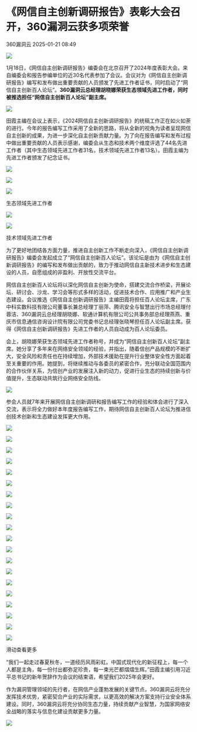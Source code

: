 #  《网信自主创新调研报告》表彰大会召开，360漏洞云获多项荣誉   
 360漏洞云   2025-01-21 08:49  
  
![](https://mmbiz.qpic.cn/mmbiz_gif/ibNDXshVhQuv4UFiaqdVdX9Ab806vwjS5WChwxv2FOOdic5RZFFmw6icSxiaz6OhJRE3zSTV9GhhmZNapLnianibxl6Lg/640?wx_fmt=gif "")  
  
  
1月18日，《网信自主创新调研报告》编委会在北京召开了2024年度表彰大会。来自编委会和报告参编单位的近30名代表参加了会议。会议对为《网信自主创新调研报告》编写和发布做出重要贡献的人员颁发了先进工作者证书，同时启动了“网信自主创新百人论坛”。**360漏洞云总经理胡晓娜荣获生态领域先进工作者，同时被推选担任“网信自主创新百人论坛”副主席。**  
  
  
![](https://mmbiz.qpic.cn/sz_mmbiz_jpg/GEQRwQFvibyLoS2XNth5ib9RpXmbItHad0JOHgRXhTf18o3CIz6PlEAKian63yQuC2PB7A595rXEylgEicvn0hib4nw/640?wx_fmt=jpeg&from=appmsg "")  
  
  
田霞主编在会议上表示，《2024网信自主创新调研报告》的统稿工作正在如火如荼的进行。今年的报告编写工作采用了全新的思路，将从全新的视角为读者呈现网信自主创新的成果，为进一步深化自主创新贡献力量。为了向在报告编写和发布过程中做出重要贡献的人员表示感谢，编委会从生态和技术两个维度评选了44名先进工作者（其中生态领域先进工作者31名，技术领域先进工作者13名）。田霞主编为先进工作者颁发了纪念证书。  
  
  
![](https://mmbiz.qpic.cn/sz_mmbiz_jpg/GEQRwQFvibyLoS2XNth5ib9RpXmbItHad0JFvPAez7m0ibDSxftqKAiaATsoRfTPCxaaVGEI3Aiaf9tLvY56MXg7VWg/640?wx_fmt=jpeg&from=appmsg "")  
  
![](https://mmbiz.qpic.cn/sz_mmbiz_jpg/GEQRwQFvibyLoS2XNth5ib9RpXmbItHad0wh8iaFgcqoOKLgrZgmqBCja6hEXyVeGddPHA2L3VvnpgZCFibyH6qGsg/640?wx_fmt=jpeg&from=appmsg "")  
  
![](https://mmbiz.qpic.cn/sz_mmbiz_png/GEQRwQFvibyLoS2XNth5ib9RpXmbItHad00mLX0M7kl1IUecObPHH1Ln4ac4Ved4ckvohczyMOqKxUxkdWTkcjag/640?wx_fmt=png&from=appmsg "")  
  
生态领域先进工作者  
  
![](https://mmbiz.qpic.cn/sz_mmbiz_jpg/GEQRwQFvibyLoS2XNth5ib9RpXmbItHad0Mf1HMmic5XjTgGF5KqAJGW4G8ibELXgtphvN1TDYburEs9lJIG2wcsVg/640?wx_fmt=jpeg&from=appmsg "")  
  
![](https://mmbiz.qpic.cn/sz_mmbiz_png/GEQRwQFvibyLoS2XNth5ib9RpXmbItHad0I3zQTZyrnib3wIqmknQof3uo5jwJcNEJDibjYvjcosKpovCNLd2fIcbw/640?wx_fmt=png&from=appmsg "")  
  
技术领域先进工作者  
  
  
为了更好地团结各方面力量，推进自主创新工作不断走向深入，《网信自主创新调研报告》编委会发起成立了“网信自主创新百人论坛”。该论坛是由为《网信自主创新调研报告》的编写和发布做出贡献的，致力于推动网信自主新技术进步和生态建设的人员，自愿组成的非盈利、开放性交流平台。  
  
  
网信自主创新百人论坛将以深化网信自主创新为使命，搭建交流合作桥梁，开展论坛、研讨会、沙龙、学习会等形式多样的活动，促进技术合作、应用推广和产业生态建设。会议推选《网信自主创新调研报告》主编田霞将担任百人论坛主席，广东中科实数科技有限公司董事长兼总经理丁丽萍、腾讯安全与智慧出行市场总经理付蓉洁、360漏洞云总经理胡晓娜、软通计算机有限公司公共事务部总经理燕燕、重庆市信息通信咨询设计院有限公司党委书记总经理张晓琴担任百人论坛副主席。获得《网信自主创新调研报告》先进工作者的人员自动成为百人论坛委员。  
  
  
会上，胡晓娜荣获生态领域先进工作者称号，并成为“网信自主创新百人论坛”副主席。她分享了多年来在网络安全领域的经验，并指出，随着信创产品规模的不断扩大，安全风险和责任也在持续增加，外部技术援助在提升行业整体安全性方面起着至关重要的作用。她提到，将继续推动与各委员的紧密合作，充分联动全国范围内的合作伙伴关系，为信创产业的发展注入新的动力，促进行业生态的持续创新与价值提升，生态联动共筑行业网络安全防线。  
  
  
  
![](https://mmbiz.qpic.cn/sz_mmbiz_jpg/GEQRwQFvibyLoS2XNth5ib9RpXmbItHad03rO7LNNicqB4dvBoEZNOSDZba3ReW7q4QIO5Hj9YibqbrO54cUgQnOQQ/640?wx_fmt=jpeg&from=appmsg "")  
  
  
参会人员就7年来开展网信自主创新调研和报告编写工作的经验和体会进行了深入交流，表示将全力做好本年度报告编写工作，期待网信自主创新百人论坛为推进信创技术创新和生态建设发挥更大作用。  
  
  
![](https://mmbiz.qpic.cn/sz_mmbiz_jpg/GEQRwQFvibyLoS2XNth5ib9RpXmbItHad0ORbI0orBs7FCQT6vPXJu7cSxibCyPGbMZbaia95y4GY7Ju5m3CpibDBlA/640?wx_fmt=jpeg&from=appmsg "")  
  
![](https://mmbiz.qpic.cn/sz_mmbiz_jpg/GEQRwQFvibyLoS2XNth5ib9RpXmbItHad0hvwaSxvJib3nIqOqqpLpItXTmLzFq5dh4WLALB1MGAVQPt93BmibejPQ/640?wx_fmt=jpeg&from=appmsg "")  
  
![](https://mmbiz.qpic.cn/sz_mmbiz_jpg/GEQRwQFvibyLoS2XNth5ib9RpXmbItHad0OjFOxBWhURIK9MWX5svvcR1FZModwNteicrPYZTDR4qVXjlib73OibrKg/640?wx_fmt=jpeg&from=appmsg "")  
  
![](https://mmbiz.qpic.cn/sz_mmbiz_jpg/GEQRwQFvibyLoS2XNth5ib9RpXmbItHad0qr2cjB9HKUcuoTOcnb7MqUsiacH7OD04DQBT4obibONGbE7OafESufKQ/640?wx_fmt=jpeg&from=appmsg "")  
  
![](https://mmbiz.qpic.cn/sz_mmbiz_jpg/GEQRwQFvibyLoS2XNth5ib9RpXmbItHad0M5aibTzgmELolhkESl34hgDheu9ctIrXr8FUEN6VfLf1Sr2E0BOueAA/640?wx_fmt=jpeg&from=appmsg "")  
  
![](https://mmbiz.qpic.cn/sz_mmbiz_jpg/GEQRwQFvibyLoS2XNth5ib9RpXmbItHad0jUYibHah6yanoQ33zVW69PIFXFJafn8wL78puZT8VMwGkm7iccEqqRYg/640?wx_fmt=jpeg&from=appmsg "")  
  
![](https://mmbiz.qpic.cn/sz_mmbiz_jpg/GEQRwQFvibyLoS2XNth5ib9RpXmbItHad0UeQFq7tkDNn7PLIoMS72DwnlCBbU7uQibKLyQiaEsTKPofdzhqZ1r48A/640?wx_fmt=jpeg&from=appmsg "")  
  
![](https://mmbiz.qpic.cn/sz_mmbiz_jpg/GEQRwQFvibyLoS2XNth5ib9RpXmbItHad0pW6YeKdgibud378kUrr4OUP7PsPvU6xpHfzVnU3guQOcGibfkzUfKlfg/640?wx_fmt=jpeg&from=appmsg "")  
  
![](https://mmbiz.qpic.cn/sz_mmbiz_jpg/GEQRwQFvibyLoS2XNth5ib9RpXmbItHad0l1w0XTN2XOgmvOdt5GYMg0TnZXMzyGGj5Gxs14qPkKzShuvxMT2cEA/640?wx_fmt=jpeg&from=appmsg "")  
  
![](https://mmbiz.qpic.cn/sz_mmbiz_jpg/GEQRwQFvibyLoS2XNth5ib9RpXmbItHad0RNibricVrteWJhYIJwTDTbwKyl2sodRpNdYuE5FYaTLbs0W7E01ibx6cA/640?wx_fmt=jpeg&from=appmsg "")  
  
![](https://mmbiz.qpic.cn/sz_mmbiz_jpg/GEQRwQFvibyLoS2XNth5ib9RpXmbItHad0Jvg7fUL7N8fJ25bTHbZFGGHDIU2VJnyUZ3Kx0VN8BKdFHhjReVyNzw/640?wx_fmt=jpeg&from=appmsg "")  
  
![](https://mmbiz.qpic.cn/sz_mmbiz_jpg/GEQRwQFvibyLoS2XNth5ib9RpXmbItHad0CSciaEAyibLThtkTmoEHXhb36mBaDadRibQEROk58iaoarbLFNZpFqY6BA/640?wx_fmt=jpeg&from=appmsg "")  
  
![](https://mmbiz.qpic.cn/sz_mmbiz_jpg/GEQRwQFvibyLoS2XNth5ib9RpXmbItHad04Pmmfgl7eJz6RT6Qjm0VDI1GlaRVXsNlB4ZXDFWhb4LVmZBfw8sxIw/640?wx_fmt=jpeg&from=appmsg "")  
  
![](https://mmbiz.qpic.cn/sz_mmbiz_jpg/GEQRwQFvibyLoS2XNth5ib9RpXmbItHad0JRfrticDPYe6L37MSbbqAZs4ZXicZmOVzTtKys1EOIayC6V8jgQhE9YQ/640?wx_fmt=jpeg&from=appmsg "")  
  
![](https://mmbiz.qpic.cn/sz_mmbiz_jpg/GEQRwQFvibyLoS2XNth5ib9RpXmbItHad0S0heqBzjeJ7NSYBAVWCHHhVUsoVFCmPSFGW8SkNxU2zXUibxAaYbicvA/640?wx_fmt=jpeg&from=appmsg "")  
  
![](https://mmbiz.qpic.cn/sz_mmbiz_jpg/GEQRwQFvibyLoS2XNth5ib9RpXmbItHad0qp3XeYSSIy4IDcncXmJLUPj3Iq1R8icB5rRdNRqq4wI3WngbrPlDQGw/640?wx_fmt=jpeg&from=appmsg "")  
  
![](https://mmbiz.qpic.cn/sz_mmbiz_jpg/GEQRwQFvibyLoS2XNth5ib9RpXmbItHad0jA5fmwhicTCHhNDRxk05H03AFmVLYdiaB6kUNzGcWXD29ia2Q88GCDJkQ/640?wx_fmt=jpeg&from=appmsg "")  
  
![](https://mmbiz.qpic.cn/sz_mmbiz_jpg/GEQRwQFvibyLoS2XNth5ib9RpXmbItHad0WKFCpLJibxnzmw6Mhj4b6JpkTaSWeH2kXIteqIN7FvNqIO60jAr6DLg/640?wx_fmt=jpeg&from=appmsg "")  
  
![](https://mmbiz.qpic.cn/sz_mmbiz_jpg/GEQRwQFvibyLoS2XNth5ib9RpXmbItHad0ibQsCkia3nEWX9UMxn9Dp2aj9VpBzlnbb8bPmQGqows3TBwz1hsHdmlw/640?wx_fmt=jpeg&from=appmsg "")  
  
![](https://mmbiz.qpic.cn/sz_mmbiz_jpg/GEQRwQFvibyLoS2XNth5ib9RpXmbItHad0XZOBOibQG3TcpUxSpkVk4rL1h1Elj46HXibUOKkeHvD6DvUaNBSj7jAA/640?wx_fmt=jpeg&from=appmsg "")  
  
滑动查看更多  
  
  
  
“我们一起走过春夏秋冬，一道经历风雨彩虹。中国式现代化的新征程上，每一个人都是主角，每一份付出都弥足珍贵，每一束光芒都熠熠生辉。”田霞主编引用习近平总书记的新年贺辞作为会议的结束语，希望我们2025年会更好。  
  
  
作为漏洞管理领域的先行者，在网信产业蓬勃发展的关键节点，360漏洞云将充分发挥技术优势，紧密契合产业的实际需求，以更高效的解决方案支持行业安全体系建设。同时，360漏洞云将充分协同生态力量，持续贡献产业智慧，为国家网络安全战略的落实与信息化建设贡献更多力量。  
  
  
![](https://mmbiz.qpic.cn/mmbiz_jpg/ibNDXshVhQuulpOBruNes9CBuKycVXzEPkYHqz1ic4ScC2vAAP4HIzbwvGyNJUA4oWMM82PtPL9YFURPxPdH6OTg/640?wx_fmt=jpeg "")  
  
